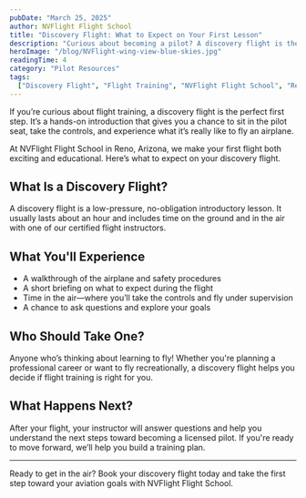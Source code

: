 ```yaml
---
pubDate: "March 25, 2025"
author: NVFlight Flight School
title: "Discovery Flight: What to Expect on Your First Lesson"
description: "Curious about becoming a pilot? A discovery flight is the perfect way to get started. Here's what to expect at NVFlight Flight School in Reno, NV."
heroImage: "/blog/NVFlight-wing-view-blue-skies.jpg"
readingTime: 4
category: "Pilot Resources"
tags:
  ["Discovery Flight", "Flight Training", "NVFlight Flight School", "Reno, NV"]
---
```


If you’re curious about flight training, a discovery flight is the perfect first step. It’s a hands-on introduction that gives you a chance to sit in the pilot seat, take the controls, and experience what it’s really like to fly an airplane.

At NVFlight Flight School in Reno, Arizona, we make your first flight both exciting and educational. Here’s what to expect on your discovery flight.

## What Is a Discovery Flight?

A discovery flight is a low-pressure, no-obligation introductory lesson. It usually lasts about an hour and includes time on the ground and in the air with one of our certified flight instructors.

## What You'll Experience

- A walkthrough of the airplane and safety procedures
- A short briefing on what to expect during the flight
- Time in the air—where you’ll take the controls and fly under supervision
- A chance to ask questions and explore your goals

## Who Should Take One?

Anyone who’s thinking about learning to fly! Whether you're planning a professional career or want to fly recreationally, a discovery flight helps you decide if flight training is right for you.

## What Happens Next?

After your flight, your instructor will answer questions and help you understand the next steps toward becoming a licensed pilot. If you're ready to move forward, we’ll help you build a training plan.

---

Ready to get in the air? Book your discovery flight today and take the first step toward your aviation goals with NVFlight Flight School.
